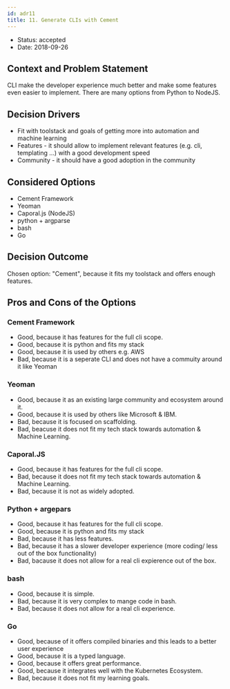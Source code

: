 ```yaml
---
id: adr11
title: 11. Generate CLIs with Cement 
---
```


* Status: accepted
* Date: 2018-09-26 <!-- optional -->

## Context and Problem Statement

CLI make the developer experience much better and make some features even easier to implement. There are many options from Python to NodeJS.

## Decision Drivers <!-- optional -->

* Fit with toolstack and goals of getting more into automation and machine learning
* Features - it should allow to implement relevant features (e.g. cli, templating ...) with a good development speed
* Community - it should have a good adoption in the community

## Considered Options

* Cement Framework
* Yeoman
* Caporal.js (NodeJS)
* python + argparse
* bash
* Go

## Decision Outcome

Chosen option: "Cement", because it fits my toolstack and offers enough features.

## Pros and Cons of the Options <!-- optional -->

### Cement Framework

* Good, because it has features for the full cli scope. 
* Good, because it is python and fits my stack
* Good, because it is used by others e.g. AWS
* Bad, because it is a seperate CLI and does not have a commuity around it like Yeoman

### Yeoman

* Good, because it as an existing large community and ecosystem around it. 
* Good, because it is used by others like Microsoft & IBM.
* Bad, because it is focused on scaffolding.
* Bad, beacuse it does not fit my tech stack towards automation & Machine Learning. 

### Caporal.JS

* Good, because it has features for the full cli scope. 
* Bad, because it does not fit my tech stack towards automation & Machine Learning. 
* Bad, because it is not as widely adopted. 

### Python + argepars

* Good, because it has features for the full cli scope. 
* Good, because it is python and fits my stack
* Bad, because it has less features.
* Bad, because it has a slower developer experience (more coding/ less out of the box functionality)
* Bad, bacause it does not allow for a real cli expierence out of the box. 

### bash

* Good, because it is simple.
* Bad, because it is very complex to mange code in bash.
* Bad, because it does not allow for a real cli experience.


### Go

* Good, because of it offers compiled binaries and this leads to a better user experience
* Good, because it is a typed language. 
* Good, because it offers great performance. 
* Good, because it integrates well with the Kubernetes Ecosystem.
* Bad, because it does not fit my learning goals.